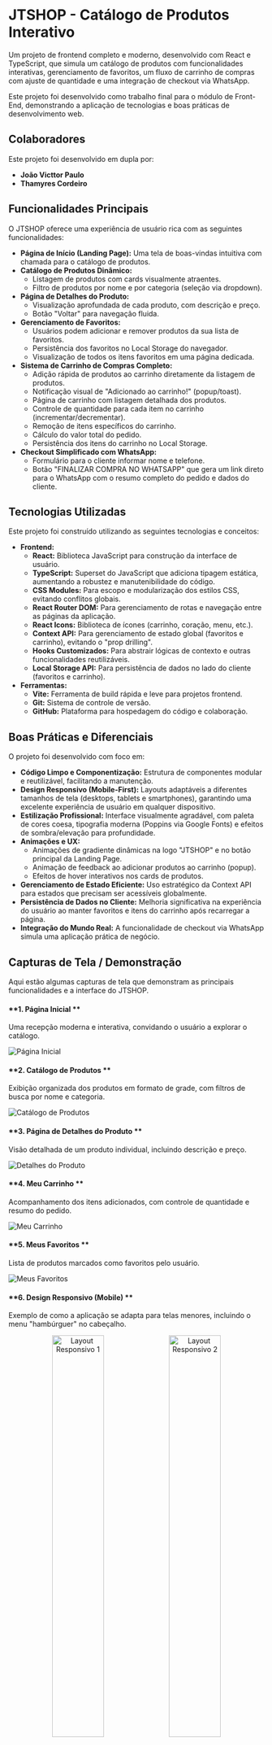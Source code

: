 # JTSHOP - Catálogo de Produtos Interativo

Um projeto de frontend completo e moderno, desenvolvido com React e TypeScript, que simula um catálogo de produtos com funcionalidades interativas, gerenciamento de favoritos, um fluxo de carrinho de compras com ajuste de quantidade e uma integração de checkout via WhatsApp.

Este projeto foi desenvolvido como trabalho final para o módulo de Front-End, demonstrando a aplicação de tecnologias e boas práticas de desenvolvimento web.

## Colaboradores

Este projeto foi desenvolvido em dupla por:

- **João Victtor Paulo**
- **Thamyres Cordeiro**

## Funcionalidades Principais

O JTSHOP oferece uma experiência de usuário rica com as seguintes funcionalidades:

- **Página de Início (Landing Page):** Uma tela de boas-vindas intuitiva com chamada para o catálogo de produtos.
- **Catálogo de Produtos Dinâmico:**
  - Listagem de produtos com cards visualmente atraentes.
  - Filtro de produtos por nome e por categoria (seleção via dropdown).
- **Página de Detalhes do Produto:**
  - Visualização aprofundada de cada produto, com descrição e preço.
  - Botão "Voltar" para navegação fluida.
- **Gerenciamento de Favoritos:**
  - Usuários podem adicionar e remover produtos da sua lista de favoritos.
  - Persistência dos favoritos no Local Storage do navegador.
  - Visualização de todos os itens favoritos em uma página dedicada.
- **Sistema de Carrinho de Compras Completo:**
  - Adição rápida de produtos ao carrinho diretamente da listagem de produtos.
  - Notificação visual de "Adicionado ao carrinho!" (popup/toast).
  - Página de carrinho com listagem detalhada dos produtos.
  - Controle de quantidade para cada item no carrinho (incrementar/decrementar).
  - Remoção de itens específicos do carrinho.
  - Cálculo do valor total do pedido.
  - Persistência dos itens do carrinho no Local Storage.
- **Checkout Simplificado com WhatsApp:**
  - Formulário para o cliente informar nome e telefone.
  - Botão "FINALIZAR COMPRA NO WHATSAPP" que gera um link direto para o WhatsApp com o resumo completo do pedido e dados do cliente.

## Tecnologias Utilizadas

Este projeto foi construído utilizando as seguintes tecnologias e conceitos:

- **Frontend:**
  - **React:** Biblioteca JavaScript para construção da interface de usuário.
  - **TypeScript:** Superset do JavaScript que adiciona tipagem estática, aumentando a robustez e manutenibilidade do código.
  - **CSS Modules:** Para escopo e modularização dos estilos CSS, evitando conflitos globais.
  - **React Router DOM:** Para gerenciamento de rotas e navegação entre as páginas da aplicação.
  - **React Icons:** Biblioteca de ícones (carrinho, coração, menu, etc.).
  - **Context API:** Para gerenciamento de estado global (favoritos e carrinho), evitando o "prop drilling".
  - **Hooks Customizados:** Para abstrair lógicas de contexto e outras funcionalidades reutilizáveis.
  - **Local Storage API:** Para persistência de dados no lado do cliente (favoritos e carrinho).
- **Ferramentas:**
  - **Vite:** Ferramenta de build rápida e leve para projetos frontend.
  - **Git:** Sistema de controle de versão.
  - **GitHub:** Plataforma para hospedagem do código e colaboração.

## Boas Práticas e Diferenciais

O projeto foi desenvolvido com foco em:

- **Código Limpo e Componentização:** Estrutura de componentes modular e reutilizável, facilitando a manutenção.
- **Design Responsivo (Mobile-First):** Layouts adaptáveis a diferentes tamanhos de tela (desktops, tablets e smartphones), garantindo uma excelente experiência de usuário em qualquer dispositivo.
- **Estilização Profissional:** Interface visualmente agradável, com paleta de cores coesa, tipografia moderna (Poppins via Google Fonts) e efeitos de sombra/elevação para profundidade.
- **Animações e UX:**
  - Animações de gradiente dinâmicas na logo "JTSHOP" e no botão principal da Landing Page.
  - Animação de feedback ao adicionar produtos ao carrinho (popup).
  - Efeitos de hover interativos nos cards de produtos.
- **Gerenciamento de Estado Eficiente:** Uso estratégico da Context API para estados que precisam ser acessíveis globalmente.
- **Persistência de Dados no Cliente:** Melhoria significativa na experiência do usuário ao manter favoritos e itens do carrinho após recarregar a página.
- **Integração do Mundo Real:** A funcionalidade de checkout via WhatsApp simula uma aplicação prática de negócio.

## Capturas de Tela / Demonstração

Aqui estão algumas capturas de tela que demonstram as principais funcionalidades e a interface do JTSHOP.

#### **1. Página Inicial **

Uma recepção moderna e interativa, convidando o usuário a explorar o catálogo.

![Página Inicial](src/assets/home.jpeg)

#### **2. Catálogo de Produtos **

Exibição organizada dos produtos em formato de grade, com filtros de busca por nome e categoria.

![Catálogo de Produtos](src/assets/catalogotela.jpeg)

#### **3. Página de Detalhes do Produto **

Visão detalhada de um produto individual, incluindo descrição e preço.

![Detalhes do Produto](src/assets/detalhesProduto.jpeg)

#### **4. Meu Carrinho **

Acompanhamento dos itens adicionados, com controle de quantidade e resumo do pedido.

![Meu Carrinho](src/assets/meuCarrinho.jpeg)

#### **5. Meus Favoritos **

Lista de produtos marcados como favoritos pelo usuário.

![Meus Favoritos](src/assets/meusFavoritos.jpeg)

#### **6. Design Responsivo (Mobile) **

Exemplo de como a aplicação se adapta para telas menores, incluindo o menu "hambúrguer" no cabeçalho.

<p align="center">
  <img src="src/assets/menuResponsivo.jpeg" alt="Layout Responsivo 1" width="45%" />
  <img src="src/assets/menuResponsivo2.jpeg" alt="Layout Responsivo 2" width="45%" />
</p>

---
